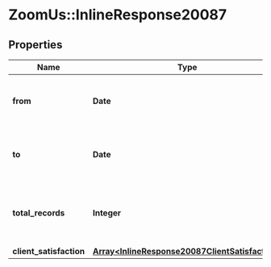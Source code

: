 # ZoomUs::InlineResponse20087

## Properties
Name | Type | Description | Notes
------------ | ------------- | ------------- | -------------
**from** | **Date** | Start date for this report in &#39;yyyy-mm-dd&#39; format. | [optional] 
**to** | **Date** | End date for this report in &#39;yyyy-mm-dd&#39; format. | [optional] 
**total_records** | **Integer** | The total number of records available across all pages. | [optional] 
**client_satisfaction** | [**Array&lt;InlineResponse20087ClientSatisfaction&gt;**](InlineResponse20087ClientSatisfaction.md) |  | [optional] 


